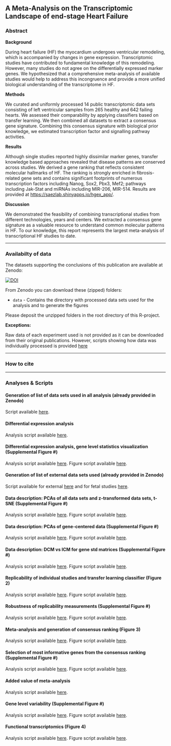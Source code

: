 ## A Meta-Analysis on the Transcriptomic Landscape of end-stage Heart Failure

### Abstract

**Background**

During heart failure (HF) the myocardium undergoes ventricular remodeling, which is accompanied by changes in gene expression. Transcriptomic studies have contributed to fundamental knowledge of this remodeling. However, many studies do not agree on the differentially expressed marker genes. We hypothesized that a comprehensive meta-analysis of available studies would help to address this incongruence and provide a more unified biological understanding of the transcriptome in HF. 

**Methods**

We curated and uniformly processed 14 public transcriptomic data sets consisting of left ventricular samples from 265 healthy and 642 failing hearts. We assessed their comparability by applying classifiers based on transfer learning. We then combined all datasets to extract a consensus gene signature. Combining this consensus signature with biological prior knowledge, we estimated transcription factor and signalling pathway activities.

**Results**

Although single studies reported highly dissimilar marker genes, transfer knowledge based approaches revealed that disease patterns are conserved across studies. We derived a gene ranking that reflects consistent molecular hallmarks of HF. The ranking is strongly enriched in fibrosis-related gene sets and contains significant footprints of numerous transcription factors including Nanog, Sox2, Pbx3, Mef2; pathways including Jak-Stat and miRNAs including MIR-206, MIR-514. Results are provided at https://saezlab.shinyapps.io/hgex_app/.

**Discussion**

We demonstrated the feasibility of combining transcriptional studies from different technologies, years and centers. We extracted a consensus gene signature as a valuable resource to understand common molecular patterns in HF. To our knowledge, this report represents the largest meta-analysis of transcriptional HF studies to date.

***

### Availabilty of data
The datasets supporting the conclusions of this publication are available at Zenodo:

[![DOI](https://zenodo.org/badge/DOI/10.5281/zenodo.3564179.svg)](here_put_link)

From Zenodo you can download these (zipped) folders: 

 * `data` - Contains the directory with processed data sets used for the analysis and to generate the figures
 
Please deposit the unzipped folders in the root directory of this R-project.
 
 **Exceptions:**
 
Raw data of each experiment used is not provided as it can be downloaded from their original publications. However, scripts showing how data was individually processed is provided [here](put_link)
 
***

### How to cite
> 

***

### Analyses & Scripts
#### Generation of list of data sets used in all analysis (already provided in Zenodo)
Script available [here](https://github.com/saezlab/HF_meta-analysis/blob/master/analyses/main_objects/make_metaheart.R).

#### Differential expression analysis
Analysis script available [here](https://github.com/saezlab/HF_meta-analysis/blob/master/analyses/main/de_analysis.R).

#### Differential expression analysis, gene level statistics visualization (Supplemental Figure #)
Analysis script available [here](https://github.com/saezlab/HF_meta-analysis/blob/master/analyses/sup/deg_stats.R).
Figure script available [here](https://github.com/saezlab/HF_meta-analysis/blob/master/analyses/figures/sup/deg_stats.R).

#### Generation of list of external data sets used (already provided in Zenodo)
Script available for external [here](put_link) and for fetal studies [here](https://github.com/saezlab/HF_meta-analysis/blob/master/analyses/main_objects/make_external_metaheart.R).

#### Data description: PCAs of all data sets and z-transformed data sets, t-SNE (Supplemental Figure #)
Analysis script available [here](https://github.com/saezlab/HF_meta-analysis/blob/master/analyses/sup/general_variability.R).
Figure script available [here](https://github.com/saezlab/HF_meta-analysis/blob/master/analyses/figures/sup/gen_var_figs.R).

#### Data description: PCAs of gene-centered data (Supplemental Figure #)
Analysis script available [here](https://github.com/saezlab/HF_meta-analysis/blob/master/analyses/sup/gene_centered_analysis.R).
Figure script available [here](https://github.com/saezlab/HF_meta-analysis/blob/master/analyses/figures/sup/gcentered_figs.R).

#### Data description: DCM vs ICM for gene std matrices (Supplemental Figure #)
Analysis script available [here](https://github.com/saezlab/HF_meta-analysis/blob/master/analyses/sup/dcm_vs_icm.R).
Figure script available [here](https://github.com/saezlab/HF_meta-analysis/blob/master/analyses/figures/sup/dcm_vs_icm_figs.R).

#### Replicability of individual studies and transfer learning classifier (Figure 2)
Analysis script available [here](https://github.com/saezlab/HF_meta-analysis/blob/master/analyses/main/study_comparison.R).
Figure script available [here](https://github.com/saezlab/HF_meta-analysis/blob/master/analyses/figures/main/reproducibility_figs.R).

#### Robustness of replicability measurements (Supplemental Figure #)
Analysis script available [here](https://github.com/saezlab/HF_meta-analysis/blob/master/analyses/sup/robustness_glist_size.R).
Figure script available [here](https://github.com/saezlab/HF_meta-analysis/blob/master/analyses/figures/sup/robustness_es_ds.R).

#### Meta-analysis and generation of consensus ranking (Figure 3)
Analysis script available [here](https://github.com/saezlab/HF_meta-analysis/blob/master/analyses/main/get_metaranking.R).
Figure script available [here](https://github.com/saezlab/HF_meta-analysis/blob/master/analyses/figures/main/meta_main.R).

#### Selection of most informative genes from the consensus ranking (Supplemental Figure #)
Analysis script available [here](https://github.com/saezlab/HF_meta-analysis/blob/master/analyses/sup/genes_best_performance.R).
Figure script available [here](https://github.com/saezlab/HF_meta-analysis/blob/master/analyses/figures/sup/best_perf_figs.R).

#### Added value of meta-analysis
Analysis script available [here](https://github.com/saezlab/HF_meta-analysis/blob/master/analyses/main/added_value.R).

#### Gene level variability (Supplemental Figure #)
Analysis script available [here](https://github.com/saezlab/HF_meta-analysis/blob/master/analyses/main/gene_variability.R).
Figure script available [here](https://github.com/saezlab/HF_meta-analysis/blob/master/analyses/figures/sup/gene_variability_anova.R).

#### Functional transcriptomics (Figure 4)
Analysis script available [here](https://github.com/saezlab/HF_meta-analysis/blob/master/analyses/main/functional_analysis.R).
Figure script available [here](https://github.com/saezlab/HF_meta-analysis/blob/master/analyses/figures/main/funcomics_tiles.R).



